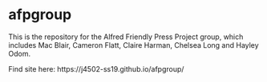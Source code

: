 # afpgroup
This is the repository for the Alfred Friendly Press Project group, which includes Mac Blair, Cameron Flatt, Claire Harman, Chelsea Long and Hayley Odom.
<p>Find site here: https://j4502-ss19.github.io/afpgroup/</p>
